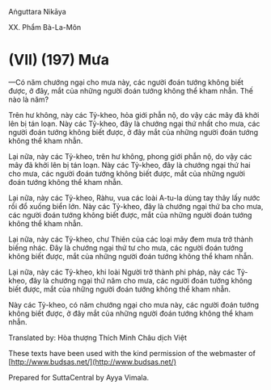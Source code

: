  

Aṅguttara Nikāya

XX. Phẩm Bà-La-Môn

# (VII) (197) Mưa

—Có năm chướng ngại cho mưa này, các người đoán tướng không biết được, ở đây, mắt của những người đoán tướng không thể kham nhẫn. Thế nào là năm?

Trên hư không, này các Tỷ-kheo, hỏa giới phẫn nộ, do vậy các mây đã khởi lên bị tán loạn. Này các Tỷ-kheo, đây là chướng ngại thứ nhất cho mưa, các người đoán tướng không biết được, ở đây mắt của những người đoán tướng không thể kham nhẫn.

Lại nữa, này các Tỷ-kheo, trên hư không, phong giới phẫn nộ, do vậy các mây đã khởi lên bị tán loạn. Này các Tỷ-kheo, đây là chướng ngại thứ hai cho mưa, các người đoán tướng không biết được, mắt của những người đoán tướng không thể kham nhẫn.

Lại nữa, này các Tỷ-kheo, Ràhu, vua các loài A-tu-la dùng tay thây lấy nước rồi đổ xuống biển lớn. Này các Tỷ-kheo, đây là chướng ngại thứ ba cho mưa, các người đoán tướng không biết được, mắt của những người đoán tướng không thể kham nhẫn.

Lại nữa, này các Tỷ-kheo, chư Thiên của các loại mây đem mưa trở thành biếng nhác. Ðây là chướng ngại thứ tư cho mưa, các người đoán tướng không biết được, mắt của những người đoán tướng không thể kham nhẫn.

Lại nữa, này các Tỷ-kheo, khi loài Người trở thành phi pháp, này các Tỷ-kheo, đây là chướng ngại thứ năm cho mưa, các người đoán tướng không biết được, mắt của những người đoán tướng không thể kham nhẫn.

Này các Tỷ-kheo, có năm chướng ngại cho mưa này, các người đoán tướng không biết được, ở đây mắt của những người đoán tướng không thể kham nhẫn.

Translated by: Hòa thượng Thích Minh Châu dịch Việt

These texts have been used with the kind permission of the webmaster of [http://www.budsas.net/](http://www.budsas.net/)

Prepared for SuttaCentral by Ayya Vimala.
